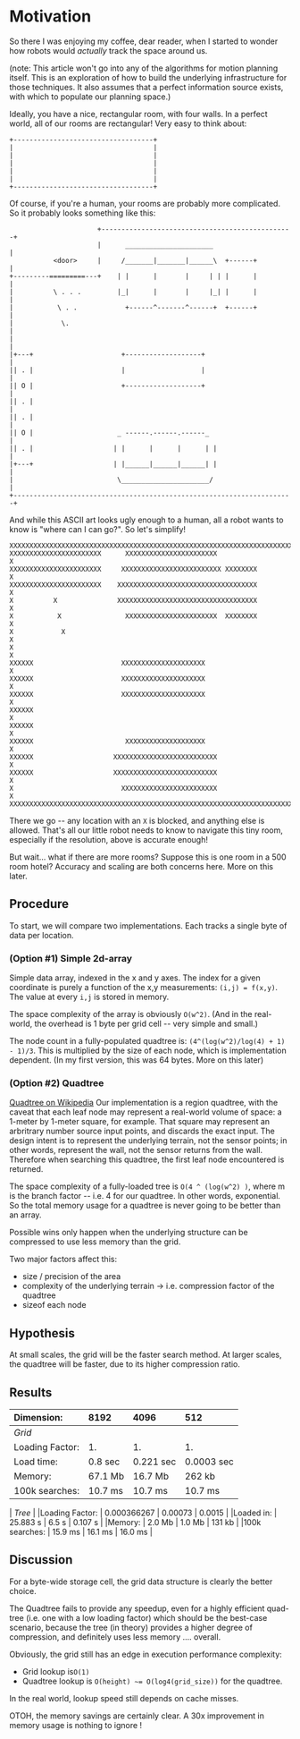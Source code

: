 # Motivation

So there I was enjoying my coffee, dear reader, when I started to wonder how robots would *actually* track the space around us.

(note: This article won't go into any of the algorithms for motion planning itself.  This is an exploration of how to build the underlying infrastructure for those techniques.  It also assumes that a perfect information source exists, with which to populate our planning space.)

Ideally, you have a nice, rectangular room, with four walls.  In a perfect world, all of our rooms are rectangular! Very easy to think about:

```
+-----------------------------------+
|                                   |
|                                   |
|                                   |
|                                   |
|                                   |
+-----------------------------------+
```

Of course, if you're a human, your rooms are probably more complicated.   So it probably looks something like this:

```
                      +------------------------------------------------+
                      |      ______________________                    |
           <door>     |     /_______|_______|______\  +------+         |
+---------=========---+    | |      |       |     | | |      |         |
|          \ . . .         |_|      |       |     |_| |      |         |
|           \ . .            +------^-------^------+  +------+         |
|            \.                                                        |
|                                                                      |
|+---+                      +-------------------+                      |
|| . |                      |                   |                      |
|| O |                      +-------------------+                      |
|| . |                                                                 |
|| . |                                                                 |
|| O |                     _ ------.------.------_                     |  
|| . |                    | |      |      |      | |                   |
|+---+                    | |______|______|______| |                   |
|                          \______________________/                    |
+----------------------------------------------------------------------+

````

And while this ASCII art looks ugly enough to a human, all a robot wants to know is "where can I can go?". So let's simplify!

```
XXXXXXXXXXXXXXXXXXXXXXXXXXXXXXXXXXXXXXXXXXXXXXXXXXXXXXXXXXXXXXXXXXXXXXXX
XXXXXXXXXXXXXXXXXXXXXXX      XXXXXXXXXXXXXXXXXXXXXXX                   X
XXXXXXXXXXXXXXXXXXXXXXX     XXXXXXXXXXXXXXXXXXXXXXXXX XXXXXXXX         X
XXXXXXXXXXXXXXXXXXXXXXX    XXXXXXXXXXXXXXXXXXXXXXXXXXXXXXXXXXX         X
X          X               XXXXXXXXXXXXXXXXXXXXXXXXXXXXXXXXXXX         X
X           X                XXXXXXXXXXXXXXXXXXXXXXX  XXXXXXXX         X
X            X                                                         X
X                                                                      X
XXXXXX                      XXXXXXXXXXXXXXXXXXXXX                      X
XXXXXX                      XXXXXXXXXXXXXXXXXXXXX                      X
XXXXXX                      XXXXXXXXXXXXXXXXXXXXX                      X
XXXXXX                                                                 X
XXXXXX                                                                 X
XXXXXX                       XXXXXXXXXXXXXXXXXXXX                      X
XXXXXX                    XXXXXXXXXXXXXXXXXXXXXXXXXX                   X
XXXXXX                    XXXXXXXXXXXXXXXXXXXXXXXXXX                   X
X                           XXXXXXXXXXXXXXXXXXXXXXXX                   X
XXXXXXXXXXXXXXXXXXXXXXXXXXXXXXXXXXXXXXXXXXXXXXXXXXXXXXXXXXXXXXXXXXXXXXXX
```

There we go -- any location with an `X` is blocked, and anything else is allowed.  That's all our little robot needs to know to navigate this tiny room, especially if the resolution, above is accurate enough!

But wait... what if there are more rooms? Suppose this is one room in a 500 room hotel?  Accuracy and scaling are both concerns here.  More on this later.

## Procedure

To start, we will compare two implementations.  Each tracks a single
byte of data per location.

### (Option #1) Simple 2d-array

Simple data array, indexed in the x and y axes.  The index for a given coordinate is purely a function of the x,y measurements:  `(i,j) = f(x,y)`.  The value at every `i,j` is stored in memory.

The space complexity of the array is obviously `O(w^2)`.     (And in the real-world, the overhead is 1 byte per grid cell -- very simple and small.)

The node count in a fully-populated quadtree is: `(4^(log(w^2)/log(4) + 1) - 1)/3`.  This is multiplied by the size of
each node, which is implementation dependent.  (In my first version, this was 64 bytes.  More on this later)


### (Option #2) Quadtree

[Quadtree on Wikipedia](https://en.wikipedia.org/wiki/Quadtree) 
Our implementation is a region quadtree, with the caveat that each leaf node may represent a real-world volume of space: a 1-meter by 1-meter square, for example.  That square may represent an arbritrary number source input points, and discards the exact input. The design intent is to represent the underlying terrain, not the sensor points; in other words, represent the wall, not the sensor returns from the wall.  Therefore when searching this quadtree, the first leaf node encountered is returned.

The space complexity of a fully-loaded tree is `O(4 ^ (log(w^2) )`, where m is the branch factor -- i.e. 4 for our quadtree.  In other
words, exponential.  So the total memory usage for a quadtree is never going to be better than an array.

Possible wins only happen when the underlying structure can be compressed to use less memory than the grid.

Two major factors affect this:
- size / precision of the area
- complexity of the underlying terrain -> i.e. compression factor of the quadtree
- sizeof each node

## Hypothesis

At small scales, the grid will be the faster search method.  At larger scales, the quadtree will be faster, due to its higher compression ratio.

## Results

| Dimension:     | 8192            |      4096         |     512          |
|:---------------|:----------------|:------------------|:-----------------|
|*Grid*          |
|Loading Factor: |      1.         |        1.         |      1.           |
|Load time:      |      0.8 sec    |       0.221 sec   |        0.0003 sec |
|Memory:        |      67.1 Mb        |       16.7 Mb    |     262 kb |
|100k searches:  |    10.7 ms      |     10.7 ms       |    10.7 ms        |

| *Tree*          |
|Loading Factor: |    0.000366267  |       0.00073     |       0.0015      |
|Loaded in:         |   25.883 s      |       6.5 s       |       0.107 s     |
|Memory:        |       2.0 Mb     |       1.0 Mb    |    131 kb  |
|100k searches:  |    15.9 ms      |       16.1 ms     |       16.0 ms     |

## Discussion

For a byte-wide storage cell, the grid data structure is clearly the
better choice.

The Quadtree fails to provide any speedup, even for a highly efficient
quad-tree (i.e. one with a low loading factor) which should be the
best-case scenario, because the tree (in theory) provides a higher
degree of compression, and definitely uses less memory .... overall.

Obviously, the grid still has an edge in execution performance complexity:
- Grid lookup is`O(1)`
- Quadtree lookup is `O(height) ~= O(log4(grid_size))` for the quadtree.  

In the real world, lookup speed still depends on cache misses.

OTOH, the memory savings are certainly clear.  A 30x improvement in memory usage is nothing to ignore !



